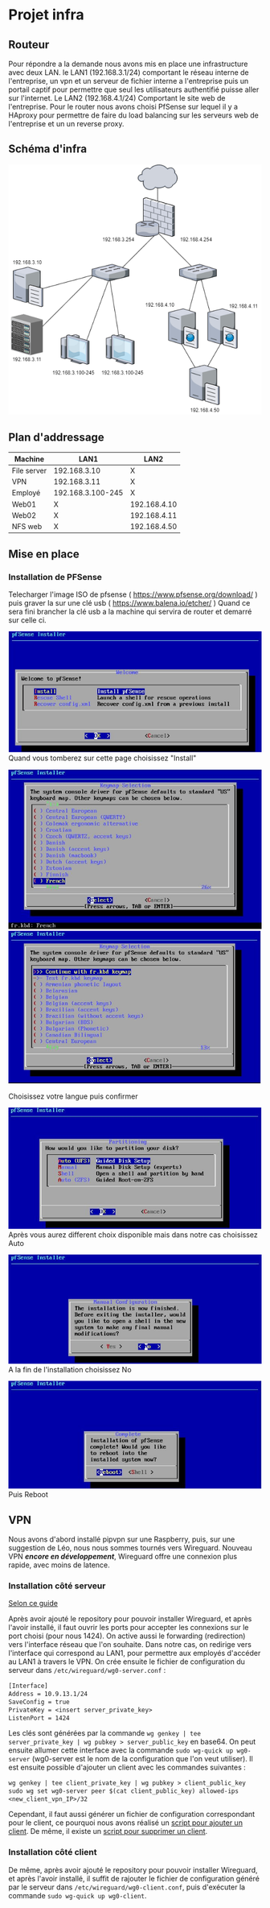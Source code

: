 # Projet infra
## Routeur
Pour répondre a la demande nous avons mis en place une infrastructure avec deux LAN. le LAN1 (192.168.3.1/24) comportant le réseau interne de l'entreprise, un vpn et un serveur de fichier interne a l'entreprise puis un portail captif pour permettre que seul les utilisateurs authentifié puisse aller sur l'internet. Le LAN2 (192.168.4.1/24) Comportant le site web de l'entreprise. Pour le router nous avons choisi PfSense sur lequel il y a HAproxy pour permettre de faire du load balancing sur les serveurs web de l'entreprise et un un reverse proxy.
## Schéma d'infra
![picture](/image/infra.png)
## Plan d'addressage
|Machine|LAN1|LAN2|
|-------|----|----|
|File server	|192.168.3.10	 |	X  |
|VPN		|192.168.3.11	 |	X  |
|Employé		|192.168.3.100-245	 |	X  |
|Web01		| X |192.168.4.10  |
|Web02		| X |192.168.4.11  |
|NFS web		| X |192.168.4.50  |
## Mise en place
### Installation de PFSense
Telecharger l'image ISO de pfsense ( https://www.pfsense.org/download/ ) puis graver la sur une clé usb ( https://www.balena.io/etcher/ )
Quand ce sera fini brancher la clé usb a la machine qui servira de router et demarré sur celle ci.

![picture](/image/pfsense-4.jpg)
Quand vous tomberez sur cette page choisissez "Install"

![picture](/image/pfsense-5.jpg)
![picture](/image/pfsense-6.jpg)

Choisissez votre langue puis confirmer

![picture](/image/pfsense-7.jpg)
Après vous aurez different choix disponible mais dans notre cas choisissez Auto

![picture](/image/pfsense-9.jpg)
A la fin de l'installation choisissez No

![picture](/image/pfsense-10.jpg)
Puis Reboot

## VPN
Nous avons d'abord installé pipvpn sur une Raspberry, puis, sur une suggestion de Léo, nous nous sommes tournés vers Wireguard. Nouveau VPN ***encore en développement***, Wireguard offre une connexion plus rapide, avec moins de latence.
### Installation côté serveur
[Selon ce guide](https://www.ckn.io/blog/2017/11/14/wireguard-vpn-typical-setup/)

Après avoir ajouté le repository pour pouvoir installer Wireguard, et après l'avoir installé, il faut ouvrir les ports pour accepter les connexions sur le port choisi (pour nous 1424). On active aussi le forwarding (redirection) vers l'interface réseau que l'on souhaite. Dans notre cas, on redirige vers l'interface qui correspond au LAN1, pour permettre aux employés d'accéder au LAN1 à travers le VPN. On crée ensuite le fichier de configuration du serveur dans `/etc/wireguard/wg0-server.conf` :

```
[Interface]
Address = 10.9.13.1/24
SaveConfig = true
PrivateKey = <insert server_private_key>
ListenPort = 1424
```

Les clés sont générées par la commande `wg genkey | tee server_private_key | wg pubkey > server_public_key` en base64.
On peut ensuite allumer cette interface avec la commande `sudo wg-quick up wg0-server` (wg0-server est le nom de la configuration que l'on veut utiliser).
Il est ensuite possible d'ajouter un client avec les commandes suivantes :
```
wg genkey | tee client_private_key | wg pubkey > client_public_key
sudo wg set wg0-server peer $(cat client_public_key) allowed-ips <new_client_vpn_IP>/32
```
Cependant, il faut aussi générer un fichier de configuration correspondant pour le client, ce pourquoi nous avons réalisé un [script pour ajouter un client](/wireguard/addclient.sh). De même, il existe un [script pour supprimer un client](/wireguard/removeclient.sh).
### Installation côté client
De même, après avoir ajouté le repository pour pouvoir installer Wireguard, et après l'avoir installé, il suffit de rajouter le fichier de configuration généré par le serveur dans `/etc/wireguard/wg0-client.conf`, puis d'exécuter la commande `sudo wg-quick up wg0-client`.
